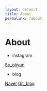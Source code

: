 ```yaml
---
layout: default
title: About
permalink: /about
---
```

# About

- instagram

[5o_ohyun](https://www.instagram.com/5o_ohyun/?hl=ko)

- blog

[Naver](https://blog.naver.com/leeso226)
[Git_blog](https://5ohyun.github.io)